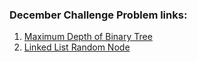 <h3>December Challenge Problem links: </h3>
<ol>
  <li>
    <a href="https://leetcode.com/explore/challenge/card/december-leetcoding-challenge/569/week-1-december-1st-december-7th/3551/">
      Maximum Depth of Binary Tree
    </a>
  </li>
  <li>
    <a href="https://leetcode.com/explore/challenge/card/december-leetcoding-challenge/569/week-1-december-1st-december-7th/3552/">
      Linked List Random Node
    </a>
  </li>
 </ol>
